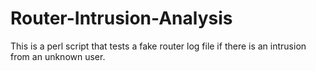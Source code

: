 # Router-Intrusion-Analysis
This is a perl script that tests a fake router log file if there is an intrusion from an unknown user.
